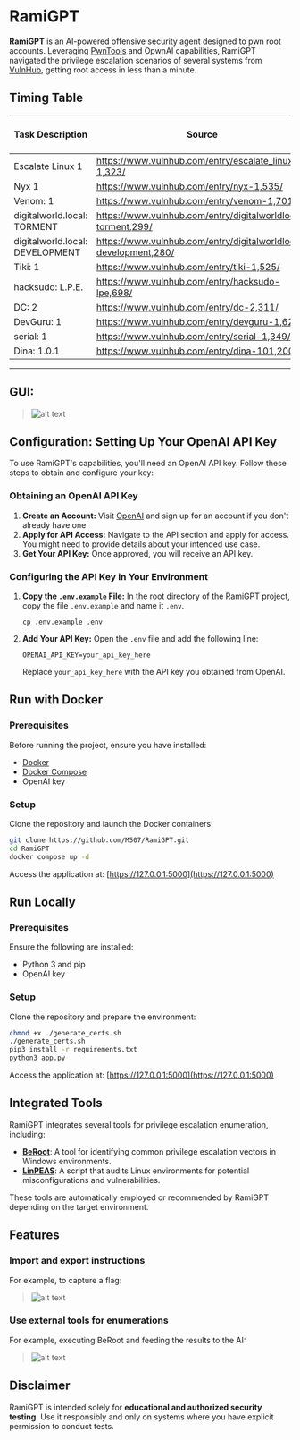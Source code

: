 # RamiGPT

**RamiGPT** is an AI-powered offensive security agent designed to pwn root accounts. Leveraging [PwnTools](http://github.com/Gallopsled/pwntools) and OpwnAI capabilities, RamiGPT navigated the privilege escalation scenarios of several systems from [VulnHub](https://www.vulnhub.com/), getting root access in less than a minute.


## Timing Table

| Task Description | Source | Start Time | End Time | Elapsed Time in Seconds |
|------------------|------------|------------|----------|--------------|
| Escalate Linux 1 | https://www.vulnhub.com/entry/escalate_linux-1,323/ | 01.306601 | 14.134318 | 12.827717 |
| Nyx 1 | https://www.vulnhub.com/entry/nyx-1,535/ | 55.620576 | 05.664968 | 10.044392 |
| Venom: 1 | https://www.vulnhub.com/entry/venom-1,701/ | 25.598964 | 35.268614 | 09.669650 |
| digitalworld.local: TORMENT | https://www.vulnhub.com/entry/digitalworldlocal-torment,299/ | 50.893860 | 00.622965 | 09.729105 |
| digitalworld.local: DEVELOPMENT | https://www.vulnhub.com/entry/digitalworldlocal-development,280/ | 47.539752 | 57.450881 | 09.911129 |
| Tiki: 1 | https://www.vulnhub.com/entry/tiki-1,525/ | 44.877072 | 55.043536 | 10.166464 |
| hacksudo: L.P.E. | https://www.vulnhub.com/entry/hacksudo-lpe,698/ | 12.234327 | 22.080433 | 09.846106 |
| DC: 2 | https://www.vulnhub.com/entry/dc-2,311/ | 16.866599 | 26.526931 | 09.660332 |
| DevGuru: 1 | https://www.vulnhub.com/entry/devguru-1,620/ | 43.240171 | 53.594361 | 10.354190 |
| serial: 1 | https://www.vulnhub.com/entry/serial-1,349/ | 23.184360 | 32.802188 | 09.617828 |
| Dina: 1.0.1 | https://www.vulnhub.com/entry/dina-101,200/ | 22.744572 | 32.429961 | 09.685389 |

---

## GUI:

>![alt text](screenshots/poc_pwn.gif)


## Configuration: Setting Up Your OpenAI API Key

To use RamiGPT's capabilities, you'll need an OpenAI API key. Follow these steps to obtain and configure your key:

### Obtaining an OpenAI API Key

1. **Create an Account:** Visit [OpenAI](https://www.openai.com/) and sign up for an account if you don't already have one.
2. **Apply for API Access:** Navigate to the API section and apply for access. You might need to provide details about your intended use case.
3. **Get Your API Key:** Once approved, you will receive an API key. 

### Configuring the API Key in Your Environment

1. **Copy the `.env.example` File:** In the root directory of the RamiGPT project, copy the file `.env.example` and name it `.env`.
   ```
   cp .env.example .env
   ```
2. **Add Your API Key:** Open the `.env` file and add the following line:
   ```
   OPENAI_API_KEY=your_api_key_here
   ```
   Replace `your_api_key_here` with the API key you obtained from OpenAI.

## Run with Docker

### Prerequisites

Before running the project, ensure you have installed:

- [Docker](https://docs.docker.com/get-docker/)
- [Docker Compose](https://docs.docker.com/compose/install/)
- OpenAI key

### Setup

Clone the repository and launch the Docker containers:

```sh
git clone https://github.com/M507/RamiGPT.git
cd RamiGPT
docker compose up -d
```

Access the application at: [https://127.0.0.1:5000](https://127.0.0.1:5000)

## Run Locally

### Prerequisites

Ensure the following are installed:

- Python 3 and pip
- OpenAI key

### Setup

Clone the repository and prepare the environment:

```sh
chmod +x ./generate_certs.sh
./generate_certs.sh
pip3 install -r requirements.txt
python3 app.py
```

Access the application at: [https://127.0.0.1:5000](https://127.0.0.1:5000)

## Integrated Tools

RamiGPT integrates several tools for privilege escalation enumeration, including:

- **[BeRoot](https://github.com/AlessandroZ/BeRoot)**: A tool for identifying common privilege escalation vectors in Windows environments.
- **[LinPEAS](https://github.com/carlospolop/PEASS-ng/tree/master/linPEAS)**: A script that audits Linux environments for potential misconfigurations and vulnerabilities.

These tools are automatically employed or recommended by RamiGPT depending on the target environment.


## Features

### Import and export instructions

For example, to capture a flag:
>![alt text](screenshots/poc_flag.gif)

### Use external tools for enumerations

For example, executing BeRoot and feeding the results to the AI:
>![alt text](screenshots/proof_of_concept_beroot.gif)


## Disclaimer

RamiGPT is intended solely for **educational and authorized security testing**. Use it responsibly and only on systems where you have explicit permission to conduct tests.

